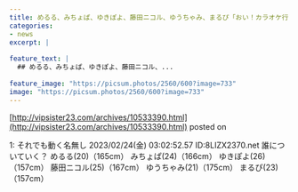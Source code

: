 ```yaml
---
title: めるる、みちょぱ、ゆきぽよ、藤田ニコル、ゆうちゃみ、まるぴ「おい！カラオケ行くぞ！」
categories:
- news
excerpt: |
  
feature_text: |
  ## めるる、みちょぱ、ゆきぽよ、藤田ニコル、...
  
feature_image: "https://picsum.photos/2560/600?image=733"
image: "https://picsum.photos/2560/600?image=733"
---
```


[http://vipsister23.com/archives/10533390.html](http://vipsister23.com/archives/10533390.html)
posted on 

<!--more-->

1: それでも動く名無し 2023/02/24(金) 03:02:52.57 ID:8LIZX2370.net 誰についていく？ めるる(20)（165cm） みちょぱ(24)（166cm） ゆきぽよ(26)（157cm） 藤田ニコル(25)（167cm） ゆうちゃみ(21)（175cm） まるぴ(23)（157cm）
